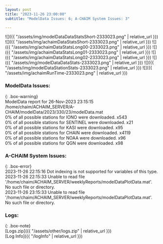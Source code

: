 ```yaml
---
layout: post
title: "2023-11-26 23:00:00"
subtitle: "ModelData Issues: 6; A-CHAIM System Issues: 3"

---
```


![]({{ "/assets/img/modelDataDataStatsShort-2333023.png" | relative_url }})
![]({{ "/assets/img/achaimDataStatsShort-2333023.png" | relative_url }})
![]({{ "/assets/img/achaimDataStatsLong00-2333023.png" | relative_url }})
![]({{ "/assets/img/achaimDataStatsLong01-2333023.png" | relative_url }})
![]({{ "/assets/img/achaimDataStatsLong02-2333023.png" | relative_url }})
![]({{ "/assets/img/modelDataDataStats-2333023.png" | relative_url }})
![]({{ "/assets/img/modelDataStationStats-2333023.png" | relative_url }})
![]({{ "/assets/img/achaimRunTime-2333023.png" | relative_url }})


### ModelData Issues:  
  
{: .box-warning}  
 ModelData report for 26-Nov-2023 23:15:15   
 /home/chaim/ACHAIM_SERVER/A-CHAIM/modelData/2023/330/23/modelData.mat   
 0% of all possible stations for IONO were downloaded. x543   
 0% of all possible stations for SENTINEL were downloaded. x21   
 0% of all possible stations for KASI were downloaded. x95   
 0% of all possible stations for CHAIN were downloaded. x4119   
 0% of all possible stations for NOAA were downloaded. x96   
 0% of all possible stations for QGN were downloaded. x98   
  
### A-CHAIM System Issues:  
  
{: .box-error}  
2023-11-26 22:15:16 Dot indexing is not supported for variables of this type.  
2023-11-26 22:15:33 Unable to read file '/home/chaim/ACHAIM_SERVER/weeklyReports/modelDataPlotData.mat'. No such file or directory.  
2023-11-26 23:15:33 Unable to read file '/home/chaim/ACHAIM_SERVER/weeklyReports/modelDataPlotData.mat'. No such file or directory.  

### Logs:  
  
{: .box-note}  
[Logs.zip]({{ "/assets/other/logs.zip" | relative_url }})  
[Log Info]({{ "/logInfo" | relative_url }})  
